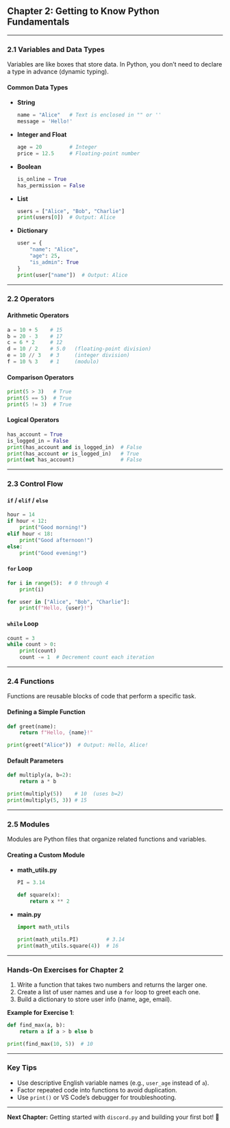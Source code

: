 ## Chapter 2: Getting to Know Python Fundamentals

---

### 2.1 Variables and Data Types

Variables are like boxes that store data. In Python, you don’t need to declare a type in advance (dynamic typing).

#### Common Data Types

* **String**

  ```python
  name = "Alice"   # Text is enclosed in "" or ''
  message = 'Hello!'
  ```
* **Integer and Float**

  ```python
  age = 20         # Integer
  price = 12.5     # Floating-point number
  ```
* **Boolean**

  ```python
  is_online = True
  has_permission = False
  ```
* **List**

  ```python
  users = ["Alice", "Bob", "Charlie"]
  print(users[0])  # Output: Alice
  ```
* **Dictionary**

  ```python
  user = {
      "name": "Alice",
      "age": 25,
      "is_admin": True
  }
  print(user["name"])  # Output: Alice
  ```

---

### 2.2 Operators

#### Arithmetic Operators

```python
a = 10 + 5    # 15
b = 20 - 3    # 17
c = 6 * 2     # 12
d = 10 / 2    # 5.0   (floating-point division)
e = 10 // 3   # 3     (integer division)
f = 10 % 3    # 1     (modulo)
```

#### Comparison Operators

```python
print(5 > 3)   # True
print(5 == 5)  # True
print(5 != 3)  # True
```

#### Logical Operators

```python
has_account = True
is_logged_in = False
print(has_account and is_logged_in)  # False
print(has_account or is_logged_in)   # True
print(not has_account)               # False
```

---

### 2.3 Control Flow

#### `if` / `elif` / `else`

```python
hour = 14
if hour < 12:
    print("Good morning!")
elif hour < 18:
    print("Good afternoon!")
else:
    print("Good evening!")
```

#### `for` Loop

```python
for i in range(5):  # 0 through 4
    print(i)

for user in ["Alice", "Bob", "Charlie"]:
    print(f"Hello, {user}!")
```

#### `while` Loop

```python
count = 3
while count > 0:
    print(count)
    count -= 1  # Decrement count each iteration
```

---

### 2.4 Functions

Functions are reusable blocks of code that perform a specific task.

#### Defining a Simple Function

```python
def greet(name):
    return f"Hello, {name}!"

print(greet("Alice"))  # Output: Hello, Alice!
```

#### Default Parameters

```python
def multiply(a, b=2):
    return a * b

print(multiply(5))    # 10  (uses b=2)
print(multiply(5, 3)) # 15
```

---

### 2.5 Modules

Modules are Python files that organize related functions and variables.

#### Creating a Custom Module

* **math\_utils.py**

  ```python
  PI = 3.14

  def square(x):
      return x ** 2
  ```
* **main.py**

  ```python
  import math_utils

  print(math_utils.PI)         # 3.14
  print(math_utils.square(4))  # 16
  ```

---

### Hands-On Exercises for Chapter 2

1. Write a function that takes two numbers and returns the larger one.
2. Create a list of user names and use a `for` loop to greet each one.
3. Build a dictionary to store user info (name, age, email).

**Example for Exercise 1**:

```python
def find_max(a, b):
    return a if a > b else b

print(find_max(10, 5))  # 10
```

---

### Key Tips

* Use descriptive English variable names (e.g., `user_age` instead of `a`).
* Factor repeated code into functions to avoid duplication.
* Use `print()` or VS Code’s debugger for troubleshooting.

---

**Next Chapter:** Getting started with `discord.py` and building your first bot! 🚀